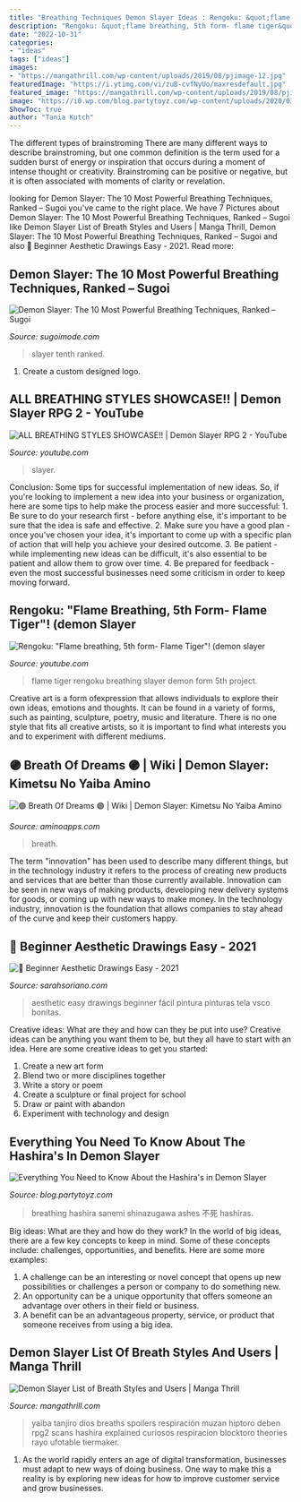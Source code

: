 ```yaml
---
title: "Breathing Techniques Demon Slayer Ideas : Rengoku: &quot;flame Breathing, 5th Form- Flame Tiger&quot;! (demon Slayer"
description: "Rengoku: &quot;flame breathing, 5th form- flame tiger&quot;! (demon slayer"
date: "2022-10-31"
categories:
- "ideas"
tags: ["ideas"]
images:
- "https://mangathrill.com/wp-content/uploads/2019/08/pjimage-12.jpg"
featuredImage: "https://i.ytimg.com/vi/zuB-cvfNyUo/maxresdefault.jpg"
featured_image: "https://mangathrill.com/wp-content/uploads/2019/08/pjimage-12.jpg"
image: "https://i0.wp.com/blog.partytoyz.com/wp-content/uploads/2020/03/EGDnWp8XoAcnOP5.jpg?fit=840%2C473&amp;ssl=1"
ShowToc: true
author: "Tania Kutch"
---
```



The different types of brainstroming
There are many different ways to describe brainstroming, but one common definition is the term used for a sudden burst of energy or inspiration that occurs during a moment of intense thought or creativity. Brainstroming can be positive or negative, but it is often associated with moments of clarity or revelation.

	

		
looking for Demon Slayer: The 10 Most Powerful Breathing Techniques, Ranked – Sugoi you've came to the right place. We have 7 Pictures about Demon Slayer: The 10 Most Powerful Breathing Techniques, Ranked – Sugoi like Demon Slayer List of Breath Styles and Users | Manga Thrill, Demon Slayer: The 10 Most Powerful Breathing Techniques, Ranked – Sugoi and also 🖤 Beginner Aesthetic Drawings Easy - 2021. Read more:
		
    
## Demon Slayer: The 10 Most Powerful Breathing Techniques, Ranked – Sugoi

<img loading=lazy src="https://cdn.shopify.com/s/files/1/0403/9065/6160/files/Screenshot_-_2020-07-09T161016.075.png?v=1594303822" onerror="this.onerror=null;this.src='https://tse4.mm.bing.net/th?id=OIP.v_9S8o2jWqr0vSqoIiDtuwHaDt&amp;pid=15.1';" alt="Demon Slayer: The 10 Most Powerful Breathing Techniques, Ranked – Sugoi">

_Source: sugoimode.com_

>slayer tenth ranked. 

	

1. Create a custom designed logo.

    
## ALL BREATHING STYLES SHOWCASE!! | Demon Slayer RPG 2 - YouTube

<img loading=lazy src="https://i.ytimg.com/vi/8x04YM8_98U/maxresdefault.jpg" onerror="this.onerror=null;this.src='https://tse3.mm.bing.net/th?id=OIP.8jQcNmnSEOsVHUUE607c0gHaEK&amp;pid=15.1';" alt="ALL BREATHING STYLES SHOWCASE!! | Demon Slayer RPG 2 - YouTube">

_Source: youtube.com_

>slayer. 

	

Conclusion: Some tips for successful implementation of new ideas.
So, if you're looking to implement a new idea into your business or organization, here are some tips to help make the process easier and more successful: 1. Be sure to do your research first - before anything else, it's important to be sure that the idea is safe and effective. 2. Make sure you have a good plan - once you've chosen your idea, it's important to come up with a specific plan of action that will help you achieve your desired outcome. 3. Be patient - while implementing new ideas can be difficult, it's also essential to be patient and allow them to grow over time. 4. Be prepared for feedback - even the most successful businesses need some criticism in order to keep moving forward. 
    
## Rengoku: &quot;Flame Breathing, 5th Form- Flame Tiger&quot;! (demon Slayer

<img loading=lazy src="https://i.ytimg.com/vi/zuB-cvfNyUo/maxresdefault.jpg" onerror="this.onerror=null;this.src='https://tse4.mm.bing.net/th?id=OIP.2nOtrsjY4DNGGzSyTMX57QHaEK&amp;pid=15.1';" alt="Rengoku: &quot;Flame breathing, 5th form- Flame Tiger&quot;! (demon slayer">

_Source: youtube.com_

>flame tiger rengoku breathing slayer demon form 5th project. 

	

Creative art is a form ofexpression that allows individuals to explore their own ideas, emotions and thoughts. It can be found in a variety of forms, such as painting, sculpture, poetry, music and literature. There is no one style that fits all creative artists, so it is important to find what interests you and to experiment with different mediums.

    
## 🟣 Breath Of Dreams 🟣 | Wiki | Demon Slayer: Kimetsu No Yaiba Amino

<img loading=lazy src="https://pm1.narvii.com/7463/6b6bfb76cc50198c5868bd305002f15b67a12af3r1-250-250v2_hq.jpg" onerror="this.onerror=null;this.src='https://tse4.mm.bing.net/th?id=OIP.qWz2VraE_QvdLOJs9gVnuwAAAA&amp;pid=15.1';" alt="🟣 Breath Of Dreams 🟣 | Wiki | Demon Slayer: Kimetsu No Yaiba Amino">

_Source: aminoapps.com_

>breath. 

	

The term "innovation" has been used to describe many different things, but in the technology industry it refers to the process of creating new products and services that are better than those currently available. Innovation can be seen in new ways of making products, developing new delivery systems for goods, or coming up with new ways to make money. In the technology industry, innovation is the foundation that allows companies to stay ahead of the curve and keep their customers happy.

    
## 🖤 Beginner Aesthetic Drawings Easy - 2021

<img loading=lazy src="https://i.pinimg.com/736x/25/a0/d5/25a0d5c9c14b6c86c5a84dc848a7e406.jpg" onerror="this.onerror=null;this.src='https://tse3.mm.bing.net/th?id=OIP._s4v-kd7oD0ZhDn4COXdzgHaJ3&amp;pid=15.1';" alt="🖤 Beginner Aesthetic Drawings Easy - 2021">

_Source: sarahsoriano.com_

>aesthetic easy drawings beginner fácil pintura pinturas tela vsco bonitas. 

	

Creative ideas: What are they and how can they be put into use?
Creative ideas can be anything you want them to be, but they all have to start with an idea. Here are some creative ideas to get you started: 
1. Create a new art form 
2. Blend two or more disciplines together 
3. Write a story or poem 
4. Create a sculpture or final project for school 
5. Draw or paint with abandon 
6. Experiment with technology and design 

    
## Everything You Need To Know About The Hashira&#039;s In Demon Slayer

<img loading=lazy src="https://i0.wp.com/blog.partytoyz.com/wp-content/uploads/2020/03/EGDnWp8XoAcnOP5.jpg?fit=840%2C473&amp;ssl=1" onerror="this.onerror=null;this.src='https://tse2.mm.bing.net/th?id=OIP.-p81mZL7KvTNor3yBRCv2wHaEK&amp;pid=15.1';" alt="Everything You Need to Know About the Hashira&#039;s in Demon Slayer">

_Source: blog.partytoyz.com_

>breathing hashira sanemi shinazugawa ashes 不死 hashiras. 

	

Big ideas: What are they and how do they work?
In the world of big ideas, there are a few key concepts to keep in mind. Some of these concepts include: challenges, opportunities, and benefits. Here are some more examples:
1. A challenge can be an interesting or novel concept that opens up new possibilities or challenges a person or company to do something new. 
2. An opportunity can be a unique opportunity that offers someone an advantage over others in their field or business. 
3. A benefit can be an advantageous property, service, or product that someone receives from using a big idea.

    
## Demon Slayer List Of Breath Styles And Users | Manga Thrill

<img loading=lazy src="https://mangathrill.com/wp-content/uploads/2019/08/pjimage-12.jpg" onerror="this.onerror=null;this.src='https://tse4.mm.bing.net/th?id=OIP.YG0fkSoNtUwN4oFFsy7XpQHaEK&amp;pid=15.1';" alt="Demon Slayer List of Breath Styles and Users | Manga Thrill">

_Source: mangathrill.com_

>yaiba tanjiro dios breaths spoilers respiración muzan hiptoro deben rpg2 scans hashira explained curiosos respiracion blocktoro theories rayo ufotable tiermaker. 

	

1. As the world rapidly enters an age of digital transformation, businesses must adapt to new ways of doing business. One way to make this a reality is by exploring new ideas for how to improve customer service and grow businesses.

